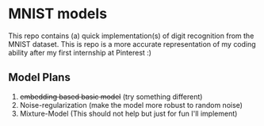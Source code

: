 # MNIST models

This repo contains (a) quick implementation(s) of digit recognition from the MNIST dataset.
This is repo is a more accurate representation of my coding ability after my first internship at Pinterest :)

## Model Plans
1. ~~embedding based basic model~~ (try something different)
2. Noise-regularization (make the model more robust to random noise)
3. Mixture-Model (This should not help but just for fun I'll implement)
